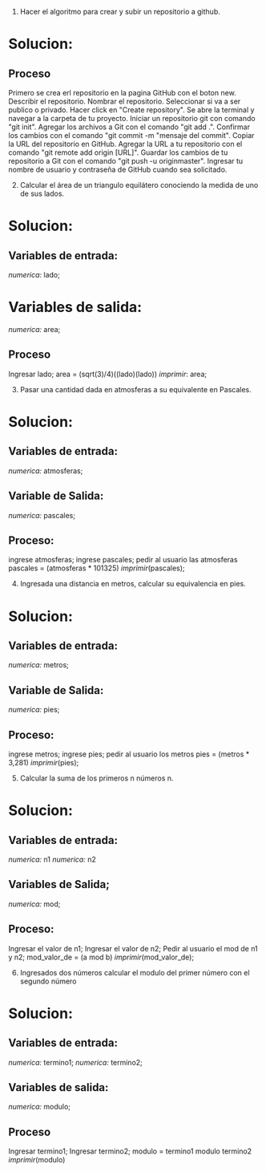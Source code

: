 1. Hacer el algoritmo para crear y subir un repositorio a github.

# Solucion:

## Proceso 
Primero se crea erl repositorio en la pagina GitHub con el boton new.
 Describir el repositorio.
 Nombrar el repositorio.
 Seleccionar si va a ser publico o privado.
 Hacer click en "Create repository".
 Se abre la terminal y navegar a la carpeta de tu proyecto.
 Iniciar un repositorio git con comando "git init".
 Agregar los archivos a Git con el comando "git add .".
 Confirmar los cambios con el comando "git commit -m "mensaje del commit".
 Copiar la URL del repositorio en GitHub.
 Agregar la URL a tu repositorio con el comando "git remote add origin [URL]".
 Guardar los cambios de tu repositorio a Git con el comando "git push -u originmaster".
 Ingresar tu nombre de usuario y contraseña de GitHub cuando sea solicitado.
 
2. Calcular el área de un triangulo equilátero conociendo la medida de uno de sus lados.

# Solucion:

## Variables de entrada:
*numerica:* lado;

# Variables de salida:
*numerica:* area;

## Proceso
Ingresar lado;
area = (sqrt(3)/4)((lado)(lado))
*imprimir*: area;

3. Pasar una cantidad dada en atmosferas a su equivalente en Pascales.

# Solucion:

## Variables de entrada:
*numerica:* atmosferas;

## Variable de Salida:
*numerica:* pascales;

## Proceso:
ingrese atmosferas;
ingrese pascales;
pedir al usuario las atmosferas
pascales = (atmosferas * 101325)
*imprimir*(pascales);

4. Ingresada una distancia en metros, calcular su equivalencia en pies.

# Solucion:

## Variables de entrada:
*numerica:* metros;

## Variable de Salida:
*numerica:* pies;

## Proceso:
ingrese metros;
ingrese pies;
pedir al usuario los metros
pies = (metros * 3,281)
*imprimir*(pies);

5. Calcular la suma de los primeros n números n.
# Solucion:

## Variables de entrada:
*numerica:* n1
*numerica:* n2

## Variables de Salida;
*numerica:* mod;

## Proceso:
Ingresar el valor de n1;
Ingresar el valor de n2;
Pedir al usuario el mod de n1 y n2;
mod_valor_de = (a mod b)
*imprimir*(mod_valor_de);

6. Ingresados dos números calcular el modulo del primer número con el segundo número

# Solucion:

## Variables de entrada:
*numerica:* termino1;
*numerica:* termino2;

## Variables de salida:
*numerica:* modulo;

## Proceso 
Ingresar termino1;
Ingresar termino2;
modulo = termino1 modulo termino2
*imprimir*(modulo)
